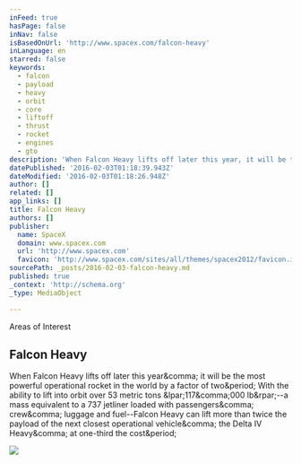 ```yaml
---
inFeed: true
hasPage: false
inNav: false
isBasedOnUrl: 'http://www.spacex.com/falcon-heavy'
inLanguage: en
starred: false
keywords:
  - falcon
  - payload
  - heavy
  - orbit
  - core
  - liftoff
  - thrust
  - rocket
  - engines
  - gto
description: 'When Falcon Heavy lifts off later this year, it will be the most powerful operational rocket in the world by a factor of two. With the ability to lift into orbit over 53 metric tons (117,000 lb)--a mass equivalent to a 737 jetliner loaded with passengers, crew, luggage and fuel--Falcon Heavy can lift more than twice the payload of the next closest operational vehicle, the Delta IV Heavy, at one-third the cost.'
datePublished: '2016-02-03T01:18:39.943Z'
dateModified: '2016-02-03T01:18:26.948Z'
author: []
related: []
app_links: []
title: Falcon Heavy
authors: []
publisher:
  name: SpaceX
  domain: www.spacex.com
  url: 'http://www.spacex.com'
  favicon: 'http://www.spacex.com/sites/all/themes/spacex2012/favicon.ico'
sourcePath: _posts/2016-02-03-falcon-heavy.md
published: true
_context: 'http://schema.org'
_type: MediaObject

---
```

Areas of Interest

<article style=""><h1>Falcon Heavy</h1><p>When Falcon Heavy lifts off later this year&amp;comma; it will be the most powerful operational rocket in the world by a factor of two&amp;period; With the ability to lift into orbit over 53 metric tons &amp;lpar;117&amp;comma;000 lb&amp;rpar;--a mass equivalent to a 737 jetliner loaded with passengers&amp;comma; crew&amp;comma; luggage and fuel--Falcon Heavy can lift more than twice the payload of the next closest operational vehicle&amp;comma; the Delta IV Heavy&amp;comma; at one-third the cost&amp;period;</p><img src="http://www.spacex.com/sites/spacex/files/fheavy_product_page1.jpg" /></article>